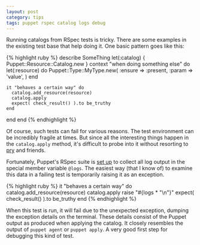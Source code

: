 ```yaml
---
layout: post
category: tips
tags: puppet rspec catalog logs debug
---
```


Running catalogs from RSpec tests is tricky. There are some examples
in the existing test base that help doing it. One basic pattern goes like this:

{% highlight ruby %}
describe SomeThing
  let(:catalog) { Puppet::Resource::Catalog.new }
  context "when doing something else" do
    let(:resource) do
      Puppet::Type::MyType.new(
        :ensure => :present,
	:param  => 'value',
      )
    end

    it "behaves a certain way" do
      catalog.add_resource(resource)
      catalog.apply
      expect( check_result() ).to be_truthy
    end
  end
end
{% endhighlight %}

Of course, such tests can fail for various reasons. The test environment
can be incredibly fragile at times. But since all the interesting things
happen in the `catalog.apply` method, it's difficult to probe into it
without resorting to [pry](https://github.com/nixme/pry-debugger) and friends.

Fortunately, Puppet's RSpec suite is [set up](https://github.com/puppetlabs/puppet/blob/76afe2e8c7d7942c805e99f83f115a27d78684a8/spec/spec_helper.rb#L132)
to collect all log output in the special member variable `@logs`.
The easiest way (that I know of) to examine this data in a failing test
is temporarily raising it as an exception.

{% highlight ruby %}
it "behaves a certain way" do
  catalog.add_resource(resource)
  catalog.apply
  raise "#{logs * "\n"}"
  expect( check_result() ).to be_truthy
end
{% endhighlight %}

When this test is run, it will fail due to the unexpected exception,
dumping the exception details on the terminal. These details consist
of the Puppet output as produced when applying the catalog. It closely
resembles the output of `puppet agent` or `puppet apply`. A very good
first step for debugging this kind of test.
